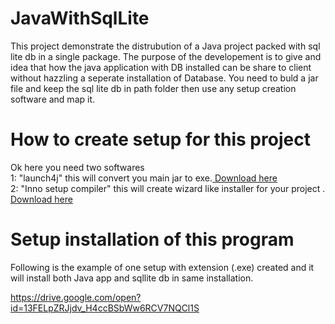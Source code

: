 # JavaWithSqlLite
This project demonstrate the distrubution of a Java project packed with sql lite db in a single package. The purpose of the developement 
is to give and idea that how the java application with DB installed can be share to client without hazzling a seperate installation of Database.
You need to buld a jar file and keep the sql lite db in path folder then use any setup creation software and map it.

# How to create setup for this project
Ok here you need two softwares <br/>
1: "launch4j" this will convert you main jar to exe.<a href="https://nchc.dl.sourceforge.net/project/launch4j/launch4j-3/3.12/launch4j-3.12-win32.exe"> Download here</a>   </br> 
2: "Inno setup compiler" this will create wizard like installer for your project . <a href="https://mlaan2.home.xs4all.nl/ispack/innosetup-5.6.1.exe">Download here</a>

# Setup installation of this program
Following is the example of one setup with extension (.exe) created and it will install both Java app and sqllite db in same installation.

https://drive.google.com/open?id=13FELpZRJjdv_H4ccBSbWw6RCV7NQCl1S
